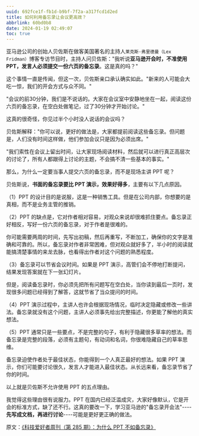 ```yaml
---
uuid: 692fce1f-fb1d-b9bf-7f2a-a317fcd1d2ed
title: 如何利用备忘录让会议更高效？
abbrlink: 60bd0b8
date: 2024-01-19 02:49:07
toc: true
---
```


亚马逊公司的创始人贝佐斯在做客美国著名的主持人`莱克斯·弗里德曼（Lex Fridman）`博客专访节目时，主持人问贝佐斯："我听说**亚马逊开会时，不准使用 PPT，发言人必须提交一份六页的备忘录**。这是真的吗？"

这个事情一直是传闻，但这一次，贝佐斯亲口承认确实如此。"新来的人可能会大吃一惊，我们的开会方式与众不同。"

"会议的前30分钟，我们是不说话的。大家在会议室中安静地坐在一起，阅读这份六页的备忘录，在空白处做笔记，过了30分钟才开始讨论。"

这真的很奇怪，你见过半个小时没人说话的会议吗？

贝佐斯解释："你可以说，更好的做法是，大家都提前阅读这些备忘录。但问题是，人们没有时间这样做，他们参加会议只是因为必须出席。"

"我们索性在会议上留出时间，让大家现场阅读材料，然后就可以进行真正高层次的讨论了，所有人都跟得上讨论的主题，不会搞不清一些基本的事实。"

那么，为什么一定要当事人提交六页的备忘录，而不是现场主讲 PPT 呢？

贝佐斯说，**书面的备忘录要比 PPT 演示，效果好得多**，主要有以下几点原因。

（1）PPT 的设计目的是说服，这是一种销售工具。但是在公司内部，你想要的是真相，而不是业务主管的推销。

（2）PPT 的缺点是，它对作者相对容易，对观众来说却很难抓住要点。备忘录正好相反，写好一份六页的备忘录，对于作者是很难的。

你可能需要两周的时间，先写出初稿，然后再重写，不断加工，确保你的文字是准确和可靠的。所以，备忘录对作者非常困难，但对观众就好多了，半小时的阅读就能搞清楚事情的来龙去脉，也看得出作者对这个问题的熟悉程度。

（3）备忘录可以节省会议时间。如果是 PPT 演示，高管们会不停地打断提问，结果发现答案就在下一张幻灯片。

但是，阅读备忘录时，你必须先把所有问题写在空白处，当你读到最后一页时，发现很多问题已经得到了解答，这就节省了当众提问的时间。

（4）PPT 演示过程中，主讲人也许会根据现场情况，临时决定隐藏或修改一些讲法。备忘录就没有这个问题，主讲人必须事先给出完整描述，你更能了解他的真实想法。

（5）PPT 通常只是一些要点，不是完整的句子，有利于隐藏很多草率的想法。而备忘录是完整的段落，必须有主题句，有动词和名词，你很难隐藏自己的草率思维。

备忘录迫使作者处于最佳状态，你能得到一个人真正最好的想法。如果 PPT 演示，你们可能要讨论很久，发言人才能进入最佳状态。从长远来看，备忘录节省了你的时间。

以上就是贝佐斯不允许使用 PPT 的五点理由。

我觉得这些理由很有说服力。PPT 在国内已经泛滥成灾，大家好像默认，它是开会的标准方式，缺了还不行。这真的要改一下，学习亚马逊的"备忘录开会法"----**先写成文档，再进行讨论**----可能是更好更正确的做法。

原文：[《科技爱好者周刊（第 285 期）：为什么 PPT 不如备忘录》](https://www.ruanyifeng.com/blog/2024/01/weekly-issue-285.html)